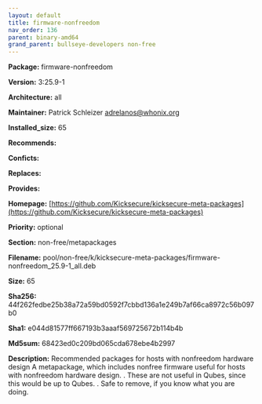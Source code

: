 ```yaml
---
layout: default
title: firmware-nonfreedom
nav_order: 136
parent: binary-amd64
grand_parent: bullseye-developers non-free
---
```


**Package:** firmware-nonfreedom

**Version:** 3:25.9-1

**Architecture:**  all

**Maintainer:**  Patrick Schleizer <adrelanos@whonix.org>

**Installed_size:**  65

**Recommends:**  

**Conficts:**  

**Replaces:**  

**Provides:**  

**Homepage:**  [https://github.com/Kicksecure/kicksecure-meta-packages](https://github.com/Kicksecure/kicksecure-meta-packages)

**Priority:**  optional

**Section:** non-free/metapackages

**Filename:**  pool/non-free/k/kicksecure-meta-packages/firmware-nonfreedom_25.9-1_all.deb

**Size:**  65

**Sha256:**  44f262fedbe25b38a72a59bd0592f7cbbd136a1e249b7af66ca8972c56b097b0

**Sha1:**  e044d81577ff667193b3aaaf569725672b114b4b

**Md5sum:**  68423ed0c209bd065cda678ebe4b2997

**Description:** Recommended packages for hosts with nonfreedom hardware design
 A metapackage, which includes nonfree firmware useful for hosts with
 nonfreedom hardware design.
 .
 These are not useful in Qubes, since this would be up to Qubes.
 .
 Safe to remove, if you know what you are doing.


